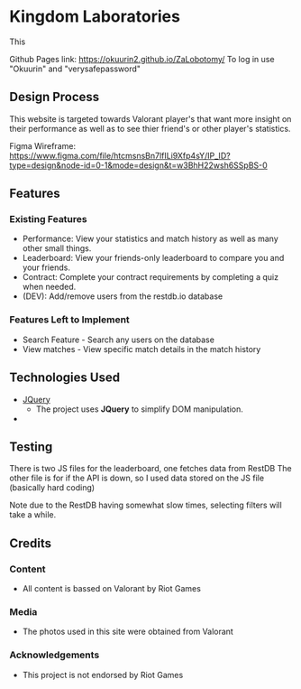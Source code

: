 # Kingdom Laboratories

This 

Github Pages link: https://okuurin2.github.io/ZaLobotomy/
To log in use "Okuurin" and "verysafepassword"
 
## Design Process
 
This website is targeted towards Valorant player's that want more insight on their performance as well as to see thier friend's or other player's statistics.

Figma Wireframe: https://www.figma.com/file/htcmsnsBn7lfILi9Xfp4sY/IP_ID?type=design&node-id=0-1&mode=design&t=w3BhH22wsh6SSpBS-0

## Features
 
### Existing Features
- Performance: View your statistics and match history as well as many other small things.
- Leaderboard: View your friends-only leaderboard to compare you and your friends.
- Contract: Complete your contract requirements by completing a quiz when needed.
- (DEV): Add/remove users from the restdb.io database

### Features Left to Implement
- Search Feature - Search any users on the database
- View matches - View specific match details in the match history

## Technologies Used

- [JQuery](https://jquery.com)
    - The project uses **JQuery** to simplify DOM manipulation.
- 

## Testing

There is two JS files for the leaderboard, one fetches data from RestDB
The other file is for if the API is down, so I used data stored on the JS file (basically hard coding)  

Note due to the RestDB having somewhat slow times, selecting filters will take a while.

## Credits

### Content
- All content is bassed on Valorant by Riot Games

### Media
- The photos used in this site were obtained from Valorant

### Acknowledgements

- This project is not endorsed by Riot Games